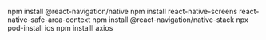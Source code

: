 npm install @react-navigation/native
npm install react-native-screens react-native-safe-area-context
npm install @react-navigation/native-stack
npx pod-install ios
npm installl axios 